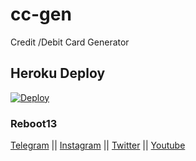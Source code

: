 # cc-gen
Credit /Debit Card Generator


## Heroku Deploy
[![Deploy](https://www.herokucdn.com/deploy/button.svg)](https://heroku.com/deploy?template=https://github.com/reboot13-git/cc-gen)


### Reboot13

[Telegram](https://telegram.me/reboot13_dev) || [Instagram](https://instagram.com/reboot13_dev) || [Twitter](https://twitter.com/reboot13_dev) || [Youtube](https://youtube.com/krutikraut)

